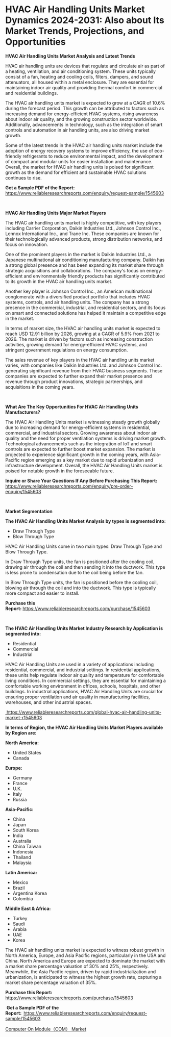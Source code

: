 <p><h1>HVAC Air Handling Units Market Dynamics 2024-2031: Also about Its Market Trends, Projections, and Opportunities</h1></p><p><strong>HVAC Air Handling Units Market Analysis and Latest Trends</strong></p>
<p><p>HVAC air handling units are devices that regulate and circulate air as part of a heating, ventilation, and air conditioning system. These units typically consist of a fan, heating and cooling coils, filters, dampers, and sound attenuators, all housed within a metal enclosure. They are essential for maintaining indoor air quality and providing thermal comfort in commercial and residential buildings.</p><p>The HVAC air handling units market is expected to grow at a CAGR of 10.6% during the forecast period. This growth can be attributed to factors such as increasing demand for energy-efficient HVAC systems, rising awareness about indoor air quality, and the growing construction sector worldwide. Additionally, advancements in technology, such as the integration of smart controls and automation in air handling units, are also driving market growth.</p><p>Some of the latest trends in the HVAC air handling units market include the adoption of energy recovery systems to improve efficiency, the use of eco-friendly refrigerants to reduce environmental impact, and the development of compact and modular units for easier installation and maintenance. Overall, the market for HVAC air handling units is poised for significant growth as the demand for efficient and sustainable HVAC solutions continues to rise.</p></p>
<p><strong>Get a Sample PDF of the Report:&nbsp;</strong> <a href="https://www.reliableresearchreports.com/enquiry/request-sample/1545603">https://www.reliableresearchreports.com/enquiry/request-sample/1545603</a></p>
<p>&nbsp;</p>
<p><strong>HVAC Air Handling Units Major Market Players</strong></p>
<p><p>The HVAC air handling units market is highly competitive, with key players including Carrier Corporation, Daikin Industries Ltd., Johnson Control Inc., Lennox International Inc., and Trane Inc. These companies are known for their technologically advanced products, strong distribution networks, and focus on innovation.</p><p>One of the prominent players in the market is Daikin Industries Ltd., a Japanese multinational air conditioning manufacturing company. Daikin has a strong global presence and has been expanding its market share through strategic acquisitions and collaborations. The company's focus on energy-efficient and environmentally friendly products has significantly contributed to its growth in the HVAC air handling units market.</p><p>Another key player is Johnson Control Inc., an American multinational conglomerate with a diversified product portfolio that includes HVAC systems, controls, and air handling units. The company has a strong presence in the commercial, industrial, and residential sectors, and its focus on smart and connected solutions has helped it maintain a competitive edge in the market.</p><p>In terms of market size, the HVAC air handling units market is expected to reach USD 12.91 billion by 2026, growing at a CAGR of 5.9% from 2021 to 2026. The market is driven by factors such as increasing construction activities, growing demand for energy-efficient HVAC systems, and stringent government regulations on energy consumption.</p><p>The sales revenue of key players in the HVAC air handling units market varies, with companies like Daikin Industries Ltd. and Johnson Control Inc. generating significant revenue from their HVAC business segments. These companies are expected to further expand their market presence and revenue through product innovations, strategic partnerships, and acquisitions in the coming years.</p></p>
<p>&nbsp;</p>
<p><strong>What Are The Key Opportunities For HVAC Air Handling Units Manufacturers?</strong></p>
<p><p>The HVAC Air Handling Units market is witnessing steady growth globally due to increasing demand for energy-efficient systems in residential, commercial, and industrial sectors. Growing awareness about indoor air quality and the need for proper ventilation systems is driving market growth. Technological advancements such as the integration of IoT and smart controls are expected to further boost market expansion. The market is projected to experience significant growth in the coming years, with Asia-Pacific region emerging as a key market due to rapid urbanization and infrastructure development. Overall, the HVAC Air Handling Units market is poised for notable growth in the foreseeable future.</p></p>
<p><strong>Inquire or Share Your Questions If Any Before Purchasing This Report:</strong> <a href="https://www.reliableresearchreports.com/enquiry/pre-order-enquiry/1545603">https://www.reliableresearchreports.com/enquiry/pre-order-enquiry/1545603</a></p>
<p>&nbsp;</p>
<p><strong>Market Segmentation</strong></p>
<p><strong>The HVAC Air Handling Units Market Analysis by types is segmented into:</strong></p>
<p><ul><li>Draw Through Type</li><li>Blow Through Type</li></ul></p>
<p><p>HVAC Air Handling Units come in two main types: Draw Through Type and Blow Through Type. </p><p>In Draw Through Type units, the fan is positioned after the cooling coil, drawing air through the coil and then sending it into the ductwork. This type is less prone to condensation due to the coil being before the fan.</p><p>In Blow Through Type units, the fan is positioned before the cooling coil, blowing air through the coil and into the ductwork. This type is typically more compact and easier to install.</p></p>
<p><strong>Purchase this Report:&nbsp;</strong><a href="https://www.reliableresearchreports.com/purchase/1545603">https://www.reliableresearchreports.com/purchase/1545603</a></p>
<p>&nbsp;</p>
<p><strong>The HVAC Air Handling Units Market Industry Research by Application is segmented into:</strong></p>
<p><ul><li>Residential</li><li>Commercial</li><li>Industrial</li></ul></p>
<p><p>HVAC Air Handling Units are used in a variety of applications including residential, commercial, and industrial settings. In residential applications, these units help regulate indoor air quality and temperature for comfortable living conditions. In commercial settings, they are essential for maintaining a comfortable working environment in offices, schools, hospitals, and other buildings. In industrial applications, HVAC Air Handling Units are crucial for ensuring proper ventilation and air quality in manufacturing facilities, warehouses, and other industrial spaces.</p></p>
<p><a href="https://www.reliableresearchreports.com/global-hvac-air-handling-units-market-r1545603">&nbsp;https://www.reliableresearchreports.com/global-hvac-air-handling-units-market-r1545603</a></p>
<p><strong>In terms of Region, the HVAC Air Handling Units Market Players available by Region are:</strong></p>
<p>
    <p> <strong> North America: </strong>
        <ul>
            <li>United States</li>
            <li>Canada</li>
        </ul>
        </p> 
    <p> <strong> Europe: </strong>
        <ul>
            <li>Germany</li>
            <li>France</li>
            <li>U.K.</li>
            <li>Italy</li>
            <li>Russia</li>
        </ul>
        </p> 
    <p> <strong> Asia-Pacific: </strong>
        <ul>
            <li>China</li>
            <li>Japan</li>
            <li>South Korea</li>
            <li>India</li>
            <li>Australia</li>
            <li>China Taiwan</li>
            <li>Indonesia</li>
            <li>Thailand</li>
            <li>Malaysia</li>
        </ul>
        </p> 
    <p> <strong> Latin America: </strong>
        <ul>
            <li>Mexico</li>
            <li>Brazil</li>
            <li>Argentina Korea</li>
            <li>Colombia</li>
        </ul>
        </p> 
    <p> <strong> Middle East & Africa: </strong>
        <ul>
            <li>Turkey</li>
            <li>Saudi</li>
            <li>Arabia</li>
            <li>UAE</li>
            <li>Korea</li>
        </ul>
    </p>
    </p>
<p><p>The HVAC air handling units market is expected to witness robust growth in North America, Europe, and Asia Pacific regions, particularly in the USA and China. North America and Europe are expected to dominate the market with a market share percentage valuation of 30% and 25%, respectively. Meanwhile, the Asia Pacific region, driven by rapid industrialization and urbanization, is anticipated to witness the highest growth rate, capturing a market share percentage valuation of 35%.</p></p>
<p><strong>Purchase this Report: </strong><a href="https://www.reliableresearchreports.com/purchase/1545603">https://www.reliableresearchreports.com/purchase/1545603</a></p>
<p>&nbsp;<strong>Get a Sample PDF of the Report:&nbsp;&nbsp;</strong><a href="https://www.reliableresearchreports.com/enquiry/request-sample/1545603">https://www.reliableresearchreports.com/enquiry/request-sample/1545603</a></p>
<p><strong></strong></p>
<p><p><a href="https://cautious-neon-760.notion.site/Computer-On-Module-COM-Market-Report-Reveals-the-Latest-Trends-And-Growth-Opportunities-of-this-Mar-d24c2b3b13964d809f012a969119fb03">Computer On Module（COM） Market</a></p></p>